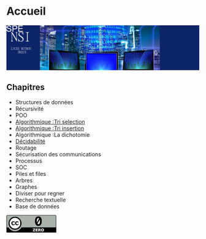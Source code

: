 # Accueil
[![alt text](images/nsiBandeau.png)](https://www.lyceerotroudreux.com)
 

## Chapitres
* Structures de données
* Récursivité
* POO
*  [Algorithmique :Tri selection ](<algorithmique/Les Tris/Tri selection.md>)
* [Algorithmique :Tri insertion ](<algorithmique/Les Tris/Tri insertion.md>)
*  Algorithmique :La dichotomie
* [Décidabilité](decidabilite.md)
* Routage
* Sécurisation des communications
* Processus
* SOC
* Piles et files
* Arbres
* Graphes
* Diviser pour regner
* Recherche textuelle
* Base de données

[![alt text](images/cc.png)]( https://creativecommons.org/publicdomain/zero/1.0/deed.fr)                  